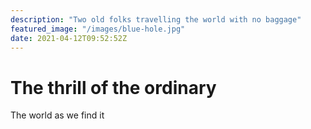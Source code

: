 ```yaml
---
description: "Two old folks travelling the world with no baggage"
featured_image: "/images/blue-hole.jpg"
date: 2021-04-12T09:52:52Z
---
```

# The thrill of the ordinary
The world as we find it
